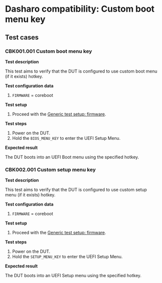 # Dasharo compatibility: Custom boot menu key

## Test cases

### CBK001.001 Custom boot menu key

**Test description**

This test aims to verify that the DUT is configured to use custom boot menu
(if it exists) hotkey.

**Test configuration data**

1. `FIRMWARE` = coreboot

**Test setup**

1. Proceed with the
    [Generic test setup: firmware](../../generic-test-setup/#firmware).

**Test steps**

1. Power on the DUT.
1. Hold the `BIOS_MENU_KEY` to enter the UEFI Setup Menu.

**Expected result**

The DUT boots into an UEFI Boot menu using the specified hotkey.

### CBK002.001 Custom setup menu key

**Test description**

This test aims to verify that the DUT is configured to use custom setup menu
(if it exists) hotkey.

**Test configuration data**

1. `FIRMWARE` = coreboot

**Test setup**

1. Proceed with the
    [Generic test setup: firmware](../../generic-test-setup/#firmware).

**Test steps**

1. Power on the DUT.
1. Hold the `SETUP_MENU_KEY` to enter the UEFI Setup Menu.

**Expected result**

The DUT boots into an UEFI Setup menu using the specified hotkey.

